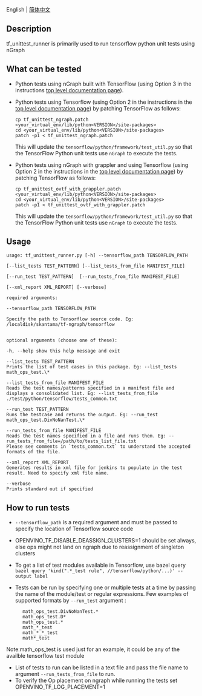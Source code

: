 <p>English | <a href="https://github.com/openvino_tensorflow/test/python/tensorflow/README_cn.md">简体中文</a></p>

## Description
tf_unittest_runner is primarily used to run tensorflow python unit tests using nGraph

## What can be tested

 - Python tests using nGraph built with TensorFlow (using Option 3 in the instructions [top level documentation page](../../../README.md#option-3-using-the-upstreamed-version)). 
 - Python tests using Tensorflow (using Option 2 in the instructions in the [top level documentation page](../../../README.md#option-2-build-ngraph-bridge-from-source-using-tensorflow-source)) by patching 
   TensorFlow as follows:
   ```
   cp tf_unittest_ngraph.patch <your_virtual_env/lib/python<VERSION>/site-packages>
   cd <your_virtual_env/lib/python<VERSION>/site-packages>
   patch -p1 < tf_unittest_ngraph.patch 
   ```
   
   This will update the `tensorflow/python/framework/test_util.py` so that the TensorFlow Python unit tests use `nGraph` to execute the tests.
 - Python tests using nGraph with grappler and using Tensorflow (using Option 2 in the instructions in the [top level documentation page](../../../README.md#option-2-build-ngraph-bridge-from-source-using-tensorflow-source)) by patching 
   TensorFlow as follows:
   ```
   cp tf_unittest_ovtf_with_grappler.patch <your_virtual_env/lib/python<VERSION>/site-packages>
   cd <your_virtual_env/lib/python<VERSION>/site-packages>
   patch -p1 < tf_unittest_ovtf_with_grappler.patch 
   ```
   
   This will update the `tensorflow/python/framework/test_util.py` so that the TensorFlow Python unit tests use `nGraph` to execute the tests.

## Usage

    usage: tf_unittest_runner.py [-h] --tensorflow_path TENSORFLOW_PATH

    [--list_tests TEST_PATTERN] [--list_tests_from_file MANIFEST_FILE]

    [--run_test TEST_PATTERN]  [--run_tests_from_file MANIFEST_FILE]

    [--xml_report XML_REPORT] [--verbose]
      
    required arguments:
    
    --tensorflow_path TENSORFLOW_PATH
    
    Specify the path to Tensorflow source code. Eg: /localdisk/skantama/tf-ngraph/tensorflow
    
    
    optional arguments (choose one of these):
    
    -h, --help show this help message and exit
    
    --list_tests TEST_PATTERN
    Prints the list of test cases in this package. Eg: --list_tests math_ops_test.\*

    --list_tests_from_file MANIFEST_FILE
    Reads the test names/patterns specified in a manifest file and displays a consolidated list. Eg: --list_tests_from_file ./test/python/tensorflow/tests_common.txt
    
    --run_test TEST_PATTERN
    Runs the testcase and returns the output. Eg: --run_test math_ops_test.DivNoNanTest.\*
    
    --run_tests_from_file MANIFEST_FILE
    Reads the test names specified in a file and runs them. Eg: --run_tests_from_file=/path/to/tests_list_file.txt
    Please see comments in `tests_common.txt` to understand the accepted formats of the file.

    --xml_report XML_REPORT
    Generates results in xml file for jenkins to populate in the test result. Need to specify xml file name.

    --verbose
    Prints standard out if specified


## How to run tests

 - `--tensorflow_path` is a required argument and must be passed to
   specify the location of Tensorflow source code
 
 -  OPENVINO_TF_DISABLE_DEASSIGN_CLUSTERS=1 should be set always, else ops might not land
    on ngraph due to reassignment of singleton clusters
    
 -  To get a list of test modules available in Tensorflow, use bazel query
    ```bazel query 'kind(".*_test rule", //tensorflow/python/...)' --output label```
   
 - Tests can be run by specifying one or multiple tests at a time by
   passing the name of the module/test or regular expressions. Few examples of
   supported formats by `--run_test` argument :
 ```  math_ops_test.DivNoNanTest.testBasic
       math_ops_test.DivNoNanTest.*
       math_ops_test.D*
       math_ops_test.*
       math_*_test
       math_*_*_test
       math*_test
   ```
   Note:math_ops_test is used just for an example, it could be any of the availble tensorflow test module
   
 -  List of tests to run can be listed in a text file and pass the file name 
     to  argument `--run_tests_from_file` to run. 
 -  To verify the Op placement on ngraph while running the tests set OPENVINO_TF_LOG_PLACEMENT=1 

